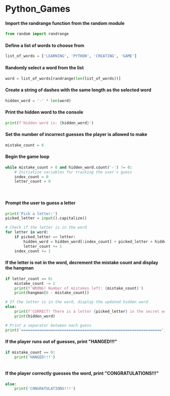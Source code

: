 # Python_Games


#### Import the randrange function from the random module
```python
from random import randrange
```



#### Define a list of words to choose from
```python
list_of_words = ['LEARNING', 'PYTHON', 'CREATING', 'GAME']
```



#### Randomly select a word from the list
```python
word = list_of_words[randrange(len(list_of_words))]
```



#### Create a string of dashes with the same length as the selected word
```python
hidden_word = '-' * len(word)
```



#### Print the hidden word to the console
```python
print(f'Hidden word is: {hidden_word}')
```



#### Set the number of incorrect guesses the player is allowed to make
```python
mistake_count = 6
```



#### Begin the game loop
```python
while mistake_count > 0 and hidden_word.count('-') != 0:
    # Initialize variables for tracking the user's guess
    index_count = 0
    letter_count = 0
```

​    
#### Prompt the user to guess a letter
```python
print('Pick a letter:')
picked_letter = input().capitalize()

# Check if the letter is in the word
for letter in word:
    if picked_letter == letter:
        hidden_word = hidden_word[:index_count] + picked_letter + hidden_word[index_count+1:]
        letter_count += 1
    index_count += 1
```

#### If the letter is not in the word, decrement the mistake count and display the hangman

```python
if letter_count == 0:
    mistake_count -= 1
    print(f'WRONG! Number of mistakes left: {mistake_count}')
    print(hangman[6 - mistake_count])

# If the letter is in the word, display the updated hidden word
else:
    print(f'CORRECT! There is a letter {picked_letter} in the secret word!')
    print(hidden_word)

# Print a separator between each guess
print('==============================================================')
```

#### If the player runs out of guesses, print "HANGED!!!"
```python
if mistake_count == 0:
    print('HANGED!!!')
    
```


#### If the player correctly guesses the word, print "CONGRATULATIONS!!!"
```python
else:
    print('CONGRATULATIONS!!!')
```

